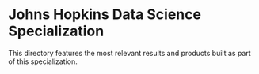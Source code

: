 # Johns Hopkins Data Science Specialization

This directory features the most relevant results and products built as part of this specialization.